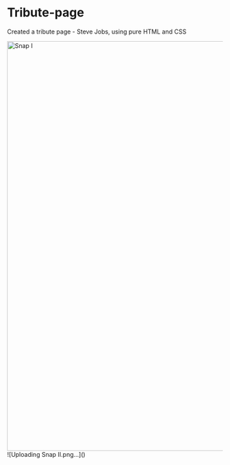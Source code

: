 # Tribute-page
Created a tribute page - Steve Jobs, using pure HTML and CSS

<img width="957" alt="Snap I" src="https://github.com/aryansinha1818/Tribute-page/assets/84027080/33c6e70c-b93b-4587-8577-84d051cba669">
![Uploading Snap II.png…]()
